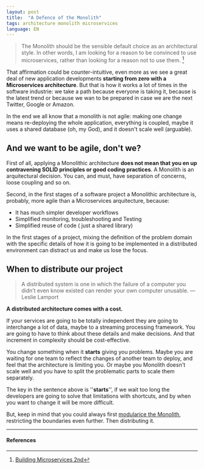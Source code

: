 ```yaml
---
layout: post
title:  "A Defence of the Monolith"
tags: architecture monolith microservices
language: EN
---
```


>The Monolith should be the sensible default choice as an architectural style. 
In other words, I am looking for a reason to be convinced to use microservices, rather than looking for a reason not to use them. [^1]

That affirmation could be counter-intuitive, even more as we see a great deal of new application developments **starting from zero with a Microservices architecture**. But that is how it works a lot of times in the software industrie: we take a path because everyone is taking it, because is the latest trend or because we wan to be prepared in case we are the next Twitter, Google or Amazon. 

In the end we all know that a monolith is not agile: making one change means re-deploying the whole application, everything is coupled, maybe it uses a shared database (oh, my God), and it doesn't scale well (arguable).


## And we want to be agile, don't we?


First of all, applying a Monolithic architecture **does not mean that you en up contravening SOLID principles or good coding practices**. A Monolith is an arquitectural decision. You can, and must, have separation of concerns, loose coupling and so on.

Second, in the first stages of a software project a Monolithic architecture is, probably, more agile than a Microservices arquitecture, because:
- It has much simpler developer workflows
- Simplified monitoring, troubleshooting and Testing
- Simplified reuse of code ( just a shared library)

In the first stages of a project, mixing the definition of the problem domain with the specific details of how it is going to be implemented in a distributed environment can distract us and make us lose the focus.


## When to distribute our project


>A distributed system is one in which the failure of a computer you didn’t even know existed can render your own computer unusable.
—Leslie Lamport

**A distributed architecture comes with a cost.**

If your services are going to be totally independent they are going to interchange a lot of data, maybe to a streaming processing framework. You are going to have to think about these details and make decisions. And that increment in complexity should be cost-effective.

You change something when it **starts** giving you problems. Maybe you are waiting for one team to reflect the changes of another team to deploy, and feel that the architecture is limiting you. Or maybe you Monolith doesn't scale well and you have to split the problematic parts to scale them separately.

The key in the sentence above is ''**starts**'', if we wait too long the developers are going to solve that limitations with shortcuts, and by when you want to change it will be more difficult.

But, keep in mind that you could always first [modularice the Monolith](https://shopify.engineering/deconstructing-monolith-designing-software-maximizes-developer-productivity#:~:text=A%20modular%20monolith%20is%20a,enforced%20boundaries%20between%20different%20domains.), restricting the boundaries even further. Then distributing it.

---
#### References

[^1]: [Building Microservices 2nd](https://www.oreilly.com/library/view/building-microservices-2nd/9781492034018/)
